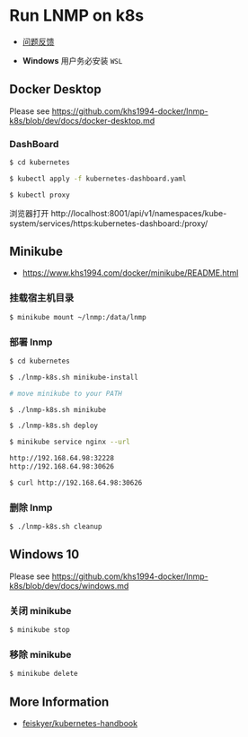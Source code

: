 # Run LNMP on k8s

* [问题反馈](https://github.com/khs1994-docker/lnmp/issues/122)

* **Windows** 用户务必安装 `WSL`

## Docker Desktop

Please see https://github.com/khs1994-docker/lnmp-k8s/blob/dev/docs/docker-desktop.md

### DashBoard

```bash
$ cd kubernetes

$ kubectl apply -f kubernetes-dashboard.yaml

$ kubectl proxy
```

浏览器打开 http://localhost:8001/api/v1/namespaces/kube-system/services/https:kubernetes-dashboard:/proxy/

## Minikube

* https://www.khs1994.com/docker/minikube/README.html

### 挂载宿主机目录

```bash
$ minikube mount ~/lnmp:/data/lnmp
```

### 部署 lnmp

```bash
$ cd kubernetes

$ ./lnmp-k8s.sh minikube-install

# move minikube to your PATH

$ ./lnmp-k8s.sh minikube

$ ./lnmp-k8s.sh deploy

$ minikube service nginx --url

http://192.168.64.98:32228
http://192.168.64.98:30626

$ curl http://192.168.64.98:30626
```

### 删除 lnmp

```bash
$ ./lnmp-k8s.sh cleanup
```

## Windows 10

Please see https://github.com/khs1994-docker/lnmp-k8s/blob/dev/docs/windows.md

### 关闭 minikube

```bash
$ minikube stop
```

### 移除 minikube

```bash
$ minikube delete
```

## More Information

* [feiskyer/kubernetes-handbook](https://github.com/feiskyer/kubernetes-handbook)
